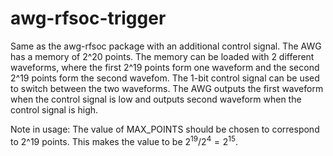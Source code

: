 # awg-rfsoc-trigger
Same as the awg-rfsoc package with an additional control signal.
The AWG has a memory of 2^20 points. 
The memory can be loaded with 2 different waveforms, where the first 2^19 points form one waveform and the second 2^19 points form the second wavefom.
The 1-bit control signal can be used to switch between the two waveforms. The AWG outputs the first waveform when the control signal is low and outputs second waveform when the control signal is high.

Note in usage:
The value of MAX_POINTS should be chosen to correspond to 2^19 points. This makes the value to be $2^{19}/2^4 = 2^{15}$.
